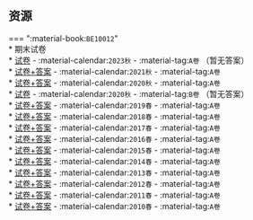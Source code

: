 ## 资源
=== ":material-book:`BE10012`"  
    * 期末试卷  
        * [试卷](https://api.mir6.com/api/lanzou?url=https://cqu-openlib.lanzout.com/iv3Ad2kxohda&down=true) - :material-calendar:`2023秋` - :material-tag:`A卷` （暂无答案）  
        * [试卷+答案](https://api.mir6.com/api/lanzou?url=https://cqu-openlib.lanzout.com/id15w2kxohbi&down=true) - :material-calendar:`2021秋` - :material-tag:`A卷`  
        * [试卷+答案](https://api.mir6.com/api/lanzou?url=https://cqu-openlib.lanzout.com/i1Fbt2kxoh8f&down=true) - :material-calendar:`2020秋` - :material-tag:`A卷`  
        * [试卷](https://api.mir6.com/api/lanzou?url=https://cqu-openlib.lanzout.com/iIyro2kxohah&down=true) - :material-calendar:`2020秋` - :material-tag:`B卷` （暂无答案）  
        * [试卷+答案](https://api.mir6.com/api/lanzou?url=https://cqu-openlib.lanzout.com/iMutV2kxoh7e&down=true) - :material-calendar:`2019春` - :material-tag:`A卷`  
        * [试卷+答案](https://api.mir6.com/api/lanzou?url=https://cqu-openlib.lanzout.com/ieeCR2kxoh5c&down=true) - :material-calendar:`2018春` - :material-tag:`A卷`  
        * [试卷+答案](https://api.mir6.com/api/lanzou?url=https://cqu-openlib.lanzout.com/i7KUh2kxoh2j&down=true) - :material-calendar:`2017春` - :material-tag:`A卷`  
        * [试卷+答案](https://api.mir6.com/api/lanzou?url=https://cqu-openlib.lanzout.com/iberD2kxoh4b&down=true) - :material-calendar:`2016春` - :material-tag:`A卷`  
        * [试卷+答案](https://api.mir6.com/api/lanzou?url=https://cqu-openlib.lanzout.com/iBm8z2kxoh1i&down=true) - :material-calendar:`2015春` - :material-tag:`A卷`  
        * [试卷+答案](https://api.mir6.com/api/lanzou?url=https://cqu-openlib.lanzout.com/iLfq62kxogzg&down=true) - :material-calendar:`2014春` - :material-tag:`A卷`  
        * [试卷+答案](https://api.mir6.com/api/lanzou?url=https://cqu-openlib.lanzout.com/iyx5Z2kxogta&down=true) - :material-calendar:`2013春` - :material-tag:`A卷`  
        * [试卷+答案](https://api.mir6.com/api/lanzou?url=https://cqu-openlib.lanzout.com/iYfjx2kxogxe&down=true) - :material-calendar:`2012春` - :material-tag:`A卷`  
        * [试卷+答案](https://api.mir6.com/api/lanzou?url=https://cqu-openlib.lanzout.com/iP5O92kxogsj&down=true) - :material-calendar:`2011春` - :material-tag:`A卷`  
        * [试卷+答案](https://api.mir6.com/api/lanzou?url=https://cqu-openlib.lanzout.com/iL9yg2kxogqh&down=true) - :material-calendar:`2010春` - :material-tag:`A卷`  